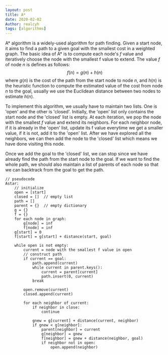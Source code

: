 ```yaml
---
layout: post
title: A*
date: 2020-02-02
Author: realcyh
tags: [algorithms]
---
```


A* algorithm is a widely-used algorithm for path finding. Given a start node, it aims to find a path to a given goal 
with the smallest cost in a weighted graph. The basic idea of A* is to compute each node's $f$ value and iteratively 
choose the node with the smallest f value to extend. The value $f$ of node $n$ is defines as follows:
$$
f(n) = g(n) + h(n)
$$
where $g(n)$ is the cost of the path from the start node to node $n$, and $h(n)$ is the heuristic function to compute 
the estimated value of the cost from node $n$ to the goal, usually we use the Euclidean distance between two nodes to 
estimate $h(n)$.

To implement this algorithm, we usually have to maintain two lists. One is 'open' and the other is 'closed'. Initially, 
the 'open' list only contains the start node and the 'closed' list is empty. At each iteration, we pop the node with 
the smallest $f$ value and extend its neighbors. For each neighbor node, if it is already in the 'open' list, update 
its f value everytime we get a smaller value, if it is not, add it to the 'open' list. After we have explored all the 
neighbors, we can then add the node to the 'closed' list which means we have done visiting this node. 

Once we add the goal to the 'closed' list, we can stop since we have already find the path from the start node to the 
goal. If we want to find the whole path, we should also maintain a list of parents of each node so that we can 
backtrack from the goal to get the path.

```
// pseudocode
Astar:
	// initialize
	open = [start]
	closed = []  // empty list
	path = []
	parent = {}  // empty dictionary
	g = {}
	f = {}
	for each node in graph:
		g[node] = inf
		f[node] = inf
	g[start] = 0
	f[start] = g[start] + distance(start, goal)

	while open is not empty:
		current = node with the smallest f value in open
		// construct path
		if current == goal:
			path.append(current)
			while current in parent.keys():
				current = parent[current]
				path.insert(0, current)
			break

		open.remove(current)
		closed.append(current)

		for each neighbor of current:
			if neighbor in close:
				continue

			gnew = g[current] + distance(current, neighbor)
			if gnew < g[neighbor]:
				parent[neighbor] = current
				g[neighbor] = gnew
				f[neighbor] = gnew + distance(neighbor, goal)
				if neighbor not in open:
					open.append(neighbor)
```
